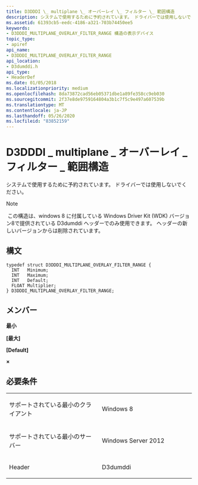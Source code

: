 ```yaml
---
title: D3DDDI \_ multiplane \_ オーバーレイ \_ フィルター \_ 範囲構造
description: システムで使用するために予約されています。 ドライバーでは使用しないでください。注この構造は、windows 8 に付属している Windows Driver Kit (WDK) バージョン8で提供されている D3dumddi ヘッダーでのみ使用できます。 ヘッダーの新しいバージョンからは削除されています。.
ms.assetid: 61393cb5-eedc-4186-a321-703b74450ee5
keywords:
- D3DDDI_MULTIPLANE_OVERLAY_FILTER_RANGE 構造の表示デバイス
topic_type:
- apiref
api_name:
- D3DDDI_MULTIPLANE_OVERLAY_FILTER_RANGE
api_location:
- D3dumddi.h
api_type:
- HeaderDef
ms.date: 01/05/2018
ms.localizationpriority: medium
ms.openlocfilehash: 8da73872cad56eb05371dbe1a89fe358cc9eb030
ms.sourcegitcommit: 2f37e8de9759164804a3b1c7f5c9e497a607539b
ms.translationtype: MT
ms.contentlocale: ja-JP
ms.lasthandoff: 05/26/2020
ms.locfileid: "83852159"
---
```

# <a name="d3dddi_multiplane_overlay_filter_range-structure"></a>D3DDDI \_ multiplane \_ オーバーレイ \_ フィルター \_ 範囲構造


システムで使用するために予約されています。 ドライバーでは使用しないでください。

> [!NOTE]
> この構造は、windows 8 に付属している Windows Driver Kit (WDK) バージョン8で提供されている D3dumddi ヘッダーでのみ使用できます。 ヘッダーの新しいバージョンからは削除されています。

 

<a name="syntax"></a>構文
------

```ManagedCPlusPlus
typedef struct D3DDDI_MULTIPLANE_OVERLAY_FILTER_RANGE {
  INT   Minimum;
  INT   Maximum;
  INT   Default;
  FLOAT Multiplier;
} D3DDDI_MULTIPLANE_OVERLAY_FILTER_RANGE;
```

<a name="members"></a>メンバー
-------

**最小**

**[最大]**

**[Default]**

**×**

<a name="requirements"></a>必要条件
------------

<table>
<colgroup>
<col width="50%" />
<col width="50%" />
</colgroup>
<tbody>
<tr class="odd">
<td align="left"><p>サポートされている最小のクライアント</p></td>
<td align="left"><p>Windows 8</p></td>
</tr>
<tr class="even">
<td align="left"><p>サポートされている最小のサーバー</p></td>
<td align="left"><p>Windows Server 2012</p></td>
</tr>
<tr class="odd">
<td align="left"><p>Header</p></td>
<td align="left">D3dumddi</td>
</tr>
</tbody>
</table>

 

 





